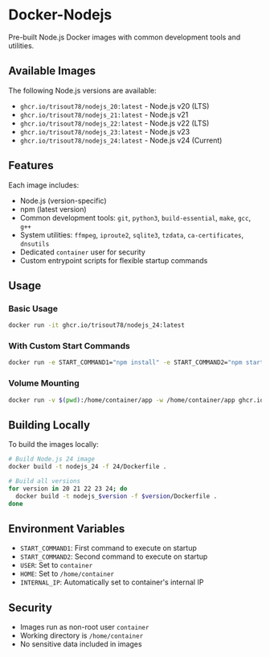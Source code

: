 # Docker-Nodejs

Pre-built Node.js Docker images with common development tools and utilities.

## Available Images

The following Node.js versions are available:

- `ghcr.io/trisout78/nodejs_20:latest` - Node.js v20 (LTS)
- `ghcr.io/trisout78/nodejs_21:latest` - Node.js v21
- `ghcr.io/trisout78/nodejs_22:latest` - Node.js v22 (LTS)
- `ghcr.io/trisout78/nodejs_23:latest` - Node.js v23
- `ghcr.io/trisout78/nodejs_24:latest` - Node.js v24 (Current)

## Features

Each image includes:

- Node.js (version-specific)
- npm (latest version)
- Common development tools: `git`, `python3`, `build-essential`, `make`, `gcc`, `g++`
- System utilities: `ffmpeg`, `iproute2`, `sqlite3`, `tzdata`, `ca-certificates`, `dnsutils`
- Dedicated `container` user for security
- Custom entrypoint scripts for flexible startup commands

## Usage

### Basic Usage

```bash
docker run -it ghcr.io/trisout78/nodejs_24:latest
```

### With Custom Start Commands

```bash
docker run -e START_COMMAND1="npm install" -e START_COMMAND2="npm start" ghcr.io/trisout78/nodejs_24:latest
```

### Volume Mounting

```bash
docker run -v $(pwd):/home/container/app -w /home/container/app ghcr.io/trisout78/nodejs_24:latest
```

## Building Locally

To build the images locally:

```bash
# Build Node.js 24 image
docker build -t nodejs_24 -f 24/Dockerfile .

# Build all versions
for version in 20 21 22 23 24; do
  docker build -t nodejs_$version -f $version/Dockerfile .
done
```

## Environment Variables

- `START_COMMAND1`: First command to execute on startup
- `START_COMMAND2`: Second command to execute on startup
- `USER`: Set to `container`
- `HOME`: Set to `/home/container`
- `INTERNAL_IP`: Automatically set to container's internal IP

## Security

- Images run as non-root user `container`
- Working directory is `/home/container`
- No sensitive data included in images